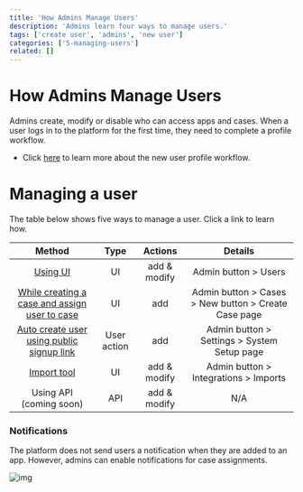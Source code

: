 ```yaml
---
title: 'How Admins Manage Users'
description: 'Admins learn four ways to manage users.'
tags: ['create user', 'admins', 'new user']
categories: ['5-managing-users']
related: []
---
```


# How Admins Manage Users

Admins create, modify or disable who can access apps and cases. When a user logs in to the platform for the first time, they need to complete a profile workflow.

- Click <a href="docs/how-users-create-a-new-account" target="_blank">here</a> to learn more about the new user profile workflow.

# Managing a user

The table below shows five ways to manage a user. Click a link to learn how.

|                                                             **Method**                                                             |  **Type**   | **Actions**  |                     **Details**                      |
| :--------------------------------------------------------------------------------------------------------------------------------: | :---------: | :----------: | :--------------------------------------------------: |
|                       <a href="docs/how-to-create-and-modify-users-with-the-ui" target="_blank">Using UI</a>                       |     UI      | add & modify |                 Admin button > Users                 |
| <a href="docs/how-to-create-or-modify-cases-through-the-ui-menu" target="_blank">While creating a case and assign user to case</a> |     UI      |     add      | Admin button > Cases > New button > Create Case page |
|        <a href="docs/how-to-create-users-with-a-signup-link" target="_blank">Auto create user using public signup link</a>         | User action |     add      |     Admin button > Settings > System Setup page      |
|                 <a href="docs/how-to-create-or-modify-users-with-the-import-tool" target="_blank">Import tool</a>                  |     UI      | add & modify |        Admin button > Integrations > Imports         |
|                                                      Using API (coming soon)                                                       |     API     | add & modify |                         N/A                          |

### Notifications

The platform does not send users a notification when they are added to an app. However, admins can enable notifications for case assignments.

![img](/images/admin-create-1.png)
